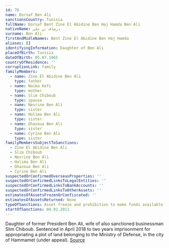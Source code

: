 ```yaml
---
id: 70
name: Dorsaf Ben Ali
sanctionsCountry: Tunisia
fullName: Dorsaf Bent Zine El Abidine Ben Haj Hamda Ben Ali
nativeName: درصاف بن علي
surname: Ben Ali
firstAndMidleNames: Bent Zine El Abidine Ben Haj Hamda
aliases: []
identifyingInformation: Daughter of Ben Ali
placeOfBirth: Tunisia
dateOfBirth: 05.07.1965
countryOfResidence: ''
corruptionLink: family
familyMembers:
  - name: Zine El Abidine Ben Ali
    type: father
  - name: Naima Kefi
    type: mother
  - name: Slim Chiboub
    type: spouse
  - name: Nesrine Ben Ali
    type: sister
  - name: Halima Ben Ali
    type: sister
  - name: Ghazoua Ben Ali
    type: sister
  - name: Cyrine Ben Ali
    type: sister
familyMembersSubjectToSanctions:
  - Zine El Abidine Ben Ali
  - Slim Chiboub
  - Nesrine Ben Ali
  - Halima Ben Ali
  - Ghazoua Ben Ali
  - Cyrine Ben Ali
suspectedOrConfirmedOverseasProperties: ''
suspectedOrConfirmedLinksToLegalEntities: ''
suspectedOrConfirmedLinksToBankAccounts: ''
suspectedOrConfirmedLinksToOtherAssets: ''
estimatesOfAssetsFrozenOrConfiscated: ''
estimatesOfAssetsReturned: None
typeOfSanctions: Asset freeze and prohibition to make funds available
startOfSanctions: 04.02.2011
---
```

Daughter of former President Ben Ali, wife of also sanctioned businessman Slim 
Chiboub. Sentenced in April 2018 to two years imprisonment for appropriating a 
plot of land belonging to the Ministry of Defense, in the city of Hammamet 
(under appeal). 
[Source](https://directinfo.webmanagercenter.com/2018/04/18/tunisie-le-tribunal-militaire-ordonne-lemprisonnement-de-dorsaf-ben-ali-chiboub/)
